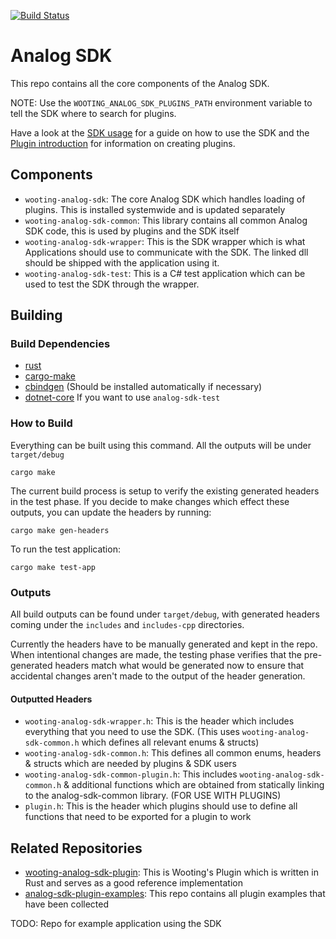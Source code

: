 [![Build Status](https://travis-ci.com/simon-wh/Analog-SDK.svg?token=cXSit4fro9HcRkW9M9xk&branch=master)](https://travis-ci.com/simon-wh/Analog-SDK)

# Analog SDK

This repo contains all the core components of the Analog SDK.

NOTE: Use the `WOOTING_ANALOG_SDK_PLUGINS_PATH` environment variable to tell the SDK where to search for plugins.

Have a look at the [SDK usage](SDK_USAGE.md) for a guide on how to use the SDK and the [Plugin introduction](PLUGINS.md) for information on creating plugins.

## Components
* `wooting-analog-sdk`: The core Analog SDK which handles loading of plugins. This is installed systemwide and is updated separately
* `wooting-analog-sdk-common`: This library contains all common Analog SDK code, this is used by plugins and the SDK itself
* `wooting-analog-sdk-wrapper`: This is the SDK wrapper which is what Applications should use to communicate with the SDK. The linked dll should be shipped with the application using it.
* `wooting-analog-sdk-test`: This is a C# test application which can be used to test the SDK through the wrapper.

## Building 
### Build Dependencies
* [rust](https://www.rust-lang.org/)
* [cargo-make](https://github.com/sagiegurari/cargo-make)
* [cbindgen](https://github.com/eqrion/cbindgen) (Should be installed automatically if necessary)
* [dotnet-core](https://dotnet.microsoft.com/download) If you want to use `analog-sdk-test`


### How to Build
Everything can be built using this command. All the outputs will be under `target/debug`
```
cargo make
```

The current build process is setup to verify the existing generated headers in the test phase. If you decide to make changes which effect these outputs, you can update the headers by running:
```
cargo make gen-headers
```


To run the test application:
```
cargo make test-app
```

### Outputs
All build outputs can be found under `target/debug`, with generated headers coming under the `includes` and `includes-cpp` directories.

Currently the headers have to be manually generated and kept in the repo. When intentional changes are made, the testing phase verifies that the pre-generated headers match what would be generated now to ensure that accidental changes aren't made to the output of the header generation.

#### Outputted Headers
* `wooting-analog-sdk-wrapper.h`: This is the header which includes everything that you need to use the SDK. (This uses `wooting-analog-sdk-common.h` which defines all relevant enums & structs)
* `wooting-analog-sdk-common.h`: This defines all common enums, headers & structs which are needed by plugins & SDK users
* `wooting-analog-sdk-common-plugin.h`: This includes `wooting-analog-sdk-common.h` & additional functions which are obtained from statically linking to the analog-sdk-common library. (FOR USE WITH PLUGINS)
* `plugin.h`: This is the header which plugins should use to define all functions that need to be exported for a plugin to work

## Related Repositories

* [wooting-analog-sdk-plugin](https://github.com/simon-wh/wooting-analog-sdk-plugin): This is Wooting's Plugin which is written in Rust and serves as a good reference implementation
* [analog-sdk-plugin-examples](https://github.com/simon-wh/analog-sdk-plugin-examples): This repo contains all plugin examples that have been collected

TODO: Repo for example application using the SDK
